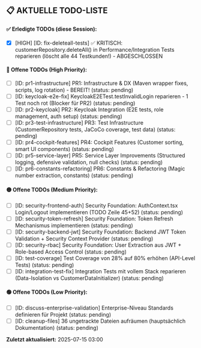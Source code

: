## 📋 AKTUELLE TODO-LISTE

#### ✅ Erledigte TODOs (diese Session):
- [x] [HIGH] [ID: fix-deleteall-tests] ✅ KRITISCH: customerRepository.deleteAll() in Performance/Integration Tests reparieren (löscht alle 44 Testkunden!) - ABGESCHLOSSEN

#### 🔴 Offene TODOs (High Priority):
- [ ] [ID: pr1-infrastructure] PR1: Infrastructure & DX (Maven wrapper fixes, scripts, log rotation) - BEREIT! (status: pending)
- [ ] [ID: keycloak-e2e-fix] KeycloakE2ETest.testInvalidLogin reparieren - 1 Test noch rot (Blocker für PR2) (status: pending)
- [ ] [ID: pr2-keycloak] PR2: Keycloak Integration (E2E tests, role management, auth setup) (status: pending)
- [ ] [ID: pr3-test-infrastructure] PR3: Test Infrastructure (CustomerRepository tests, JaCoCo coverage, test data) (status: pending)
- [ ] [ID: pr4-cockpit-features] PR4: Cockpit Features (Customer sorting, smart UI components) (status: pending)
- [ ] [ID: pr5-service-layer] PR5: Service Layer Improvements (Structured logging, defensive validation, null checks) (status: pending)
- [ ] [ID: pr6-constants-refactoring] PR6: Constants & Refactoring (Magic number extraction, constants) (status: pending)

#### 🟡 Offene TODOs (Medium Priority):
- [ ] [ID: security-frontend-auth] Security Foundation: AuthContext.tsx Login/Logout implementieren (TODO Zeile 45+52) (status: pending)
- [ ] [ID: security-token-refresh] Security Foundation: Token Refresh Mechanismus implementieren (status: pending)
- [ ] [ID: security-backend-jwt] Security Foundation: Backend JWT Token Validation + Security Context Provider (status: pending)
- [ ] [ID: security-rbac] Security Foundation: User Extraction aus JWT + Role-based Access Control (status: pending)
- [ ] [ID: test-coverage] Test Coverage von 28% auf 80% erhöhen (API-Level Tests) (status: pending)
- [ ] [ID: integration-test-fix] Integration Tests mit vollem Stack reparieren (Data-Isolation vs CustomerDataInitializer) (status: pending)

#### 🟢 Offene TODOs (Low Priority):
- [ ] [ID: discuss-enterprise-validation] Enterprise-Niveau Standards definieren für Projekt (status: pending)
- [ ] [ID: cleanup-files] 36 ungetrackte Dateien aufräumen (hauptsächlich Dokumentation) (status: pending)

**Zuletzt aktualisiert:** 2025-07-15 03:00